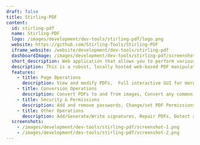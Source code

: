 ```yaml
---
draft: false
title: Stirling-PDF
content:
  id: stirling-pdf
  name: Stirling-PDF
  logo: /images/development/dev-tools/stirling-pdf/logo.png
  website: https://github.com/Stirling-Tools/Stirling-PDF
  iframe_website: /website/development/dev-tools/stirling-pdf
  dashboardImage: /images/development/dev-tools/stirling-pdf/screenshot-1.png
  short_description: Web application that allows you to perform various operations on PDF files.
  description: This is a robust, locally hosted web-based PDF manipulation tool using Docker. It enables you to carry out various operations on PDF files, including splitting, merging, converting, reorganizing, adding images, rotating, compressing, and more. Originally developed entirely by ChatGPT, this locally hosted web application has evolved to encompass a comprehensive set of features, addressing all your PDF requirements.
  features:
    - title: Page Operations
      description: View and modify PDFs,  Full interactive GUI for merging/splitting/rotating/moving PDFs and their pages, Merge multiple PDFs into a single resultant file, Split PDFs into multiple files at specified page numbers or extract all pages as individual files, Reorganize PDF pages into different orders, and Rotate PDFs in 90-degree increments, Remove pages, Multi-page layout (Format PDFs into a multi-paged page). Scale page contents size by set %, Adjust Contrast, Crop PDF, Auto Split PDF (With physically scanned page dividers), Extract page(s), and Convert PDF to a single page.
    - title: Conversion Operations
      description: Convert PDFs to and from images, Convert any common file to PDF (using LibreOffice), Convert PDF to Word/Powerpoint/Others (using LibreOffice), Convert HTML to PDF, and URL / Markdown to PDF.
    - title: Security & Permissions
      description: Add and remove passwords, Change/set PDF Permissions, Add a watermark(s), Certify/sign PDFs, Sanitize PDFs, and Auto-redact text.
    - title: Other Operations
      description: Add/Generate/Write signatures, Repair PDFs, Detect and remove blank pages, Compare 2 PDFs and show differences in text, Add images to PDFs, Compress PDFs to decrease their filesize (Using OCRMyPDF), Extract images from PDF, Extract images from Scans, Add page numbers, Auto rename file by detecting PDF header text, OCR on PDF (Using OCRMyPDF), PDF/A conversion (Using OCRMyPDF), Edit meta data, Flatten PDFs, and Get all information on a PDF to view or export as JSO.
  screenshots:
    - /images/development/dev-tools/stirling-pdf/screenshot-1.png
    - /images/development/dev-tools/stirling-pdf/screenshot-2.png
---
```

